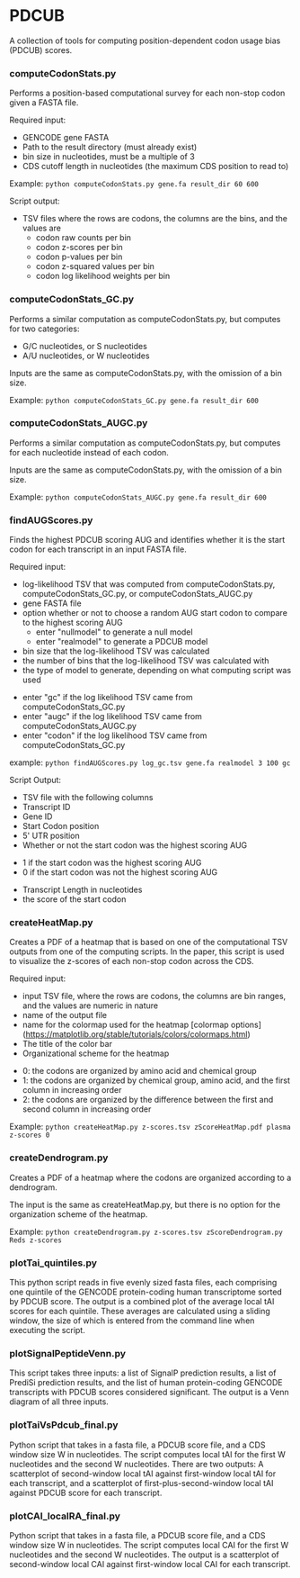 # PDCUB
A collection of tools for computing position-dependent codon usage bias (PDCUB) scores.


### computeCodonStats.py
Performs a position-based computational survey for each non-stop codon given a FASTA file. 

Required input:
* GENCODE gene FASTA
* Path to the result directory (must already exist)
* bin size in nucleotides, must be a multiple of 3
* CDS cutoff length in nucleotides (the maximum CDS position to read to)

Example: `python computeCodonStats.py gene.fa result_dir 60 600`

Script output:
* TSV files where the rows are codons, the columns are the bins, and the values are
  * codon raw counts per bin
  * codon z-scores per bin
  * codon p-values per bin
  * codon z-squared values per bin
  * codon log likelihood weights per bin
 
### computeCodonStats_GC.py
Performs a similar computation as computeCodonStats.py, but computes for two categories:
* G/C nucleotides, or S nucleotides
* A/U nucleotides, or W nucleotides

Inputs are the same as computeCodonStats.py, with the omission of a bin size.

Example: `python computeCodonStats_GC.py gene.fa result_dir 600`

### computeCodonStats_AUGC.py
Performs a similar computation as computeCodonStats.py, but computes for each nucleotide instead of each codon.

Inputs are the same as computeCodonStats.py, with the omission of a bin size.

Example: `python computeCodonStats_AUGC.py gene.fa result_dir 600`

### findAUGScores.py
Finds the highest PDCUB scoring AUG and identifies whether it is the start codon for each transcript in an input FASTA file.

Required input:
* log-likelihood TSV that was computed from computeCodonStats.py, computeCodonStats_GC.py, or computeCodonStats_AUGC.py
* gene FASTA file 
* option whether or not to choose a random AUG start codon to compare to the highest scoring AUG
  - enter "nullmodel" to generate a null model
  - enter "realmodel" to generate a PDCUB model
* bin size that the log-likelihood TSV was calculated
* the number of bins that the log-likelihood TSV was calculated with
* the type of model to generate, depending on what computing script was used
 - enter "gc" if the log likelihood TSV came from computeCodonStats_GC.py
 - enter "augc" if the log likelihood TSV came from computeCodonStats_AUGC.py
 - enter "codon" if the log likelihood TSV came from computeCodonStats_GC.py

example: `python findAUGScores.py log_gc.tsv gene.fa realmodel 3 100 gc`

Script Output:
* TSV file with the following columns
 * Transcript ID
 * Gene ID
 * Start Codon position 
 * 5' UTR position
 * Whether or not the start codon was the highest scoring AUG
  - 1 if the start codon was the highest scoring AUG
  - 0 if the start codon was not the highest scoring AUG
 * Transcript Length in nucleotides
 * the score of the start codon

### createHeatMap.py
Creates a PDF of a heatmap that is based on one of the computational TSV outputs from one of the computing scripts. In the paper, this script is used to visualize the z-scores of each non-stop codon across the CDS.

Required input:
* input TSV file, where the rows are codons, the columns are bin ranges, and the values are numeric in nature
* name of the output file
* name for the colormap used for the heatmap [colormap options] (https://matplotlib.org/stable/tutorials/colors/colormaps.html)
* The title of the color bar
* Organizational scheme for the heatmap
 - 0: the codons are organized by amino acid and chemical group
 - 1: the codons are organized by chemical group, amino acid, and the first column in increasing order
 - 2: the codons are organized by the difference between the first and second column in increasing order

Example: `python createHeatMap.py z-scores.tsv zScoreHeatMap.pdf plasma z-scores 0`

### createDendrogram.py
Creates a PDF of a heatmap where the codons are organized according to a dendrogram.

The input is the same as createHeatMap.py, but there is no option for the organization scheme of the heatmap.

Example: `python createDendrogram.py z-scores.tsv zScoreDendrogram.py Reds z-scores`

### plotTai_quintiles.py
This python script reads in five evenly sized fasta files, each comprising one quintile of the GENCODE protein-coding human transcriptome sorted by PDCUB score. The output is a combined plot of the average local tAI scores for each quintile. These averages are calculated using a sliding window, the size of which is entered from the command line when executing the script.

### plotSignalPeptideVenn.py
This script takes three inputs: a list of SignalP prediction results, a list of PrediSi prediction results, and the list of human protein-coding GENCODE transcripts with PDCUB scores considered significant. The output is a Venn diagram of all three inputs.

### plotTaiVsPdcub_final.py
Python script that takes in a fasta file, a PDCUB score file, and a CDS window size W in nucleotides. The script computes local tAI for the first W nucleotides and the second W nucleotides. There are two outputs: A scatterplot of second-window local tAI against first-window local tAI for each transcript, and a scatterplot of first-plus-second-window local tAI against PDCUB score for each transcript.

### plotCAI_localRA_final.py
Python script that takes in a fasta file, a PDCUB score file, and a CDS window size W in nucleotides. The script computes local CAI for the first W nucleotides and the second W nucleotides. The output is a scatterplot of second-window local CAI against first-window local CAI for each transcript.
